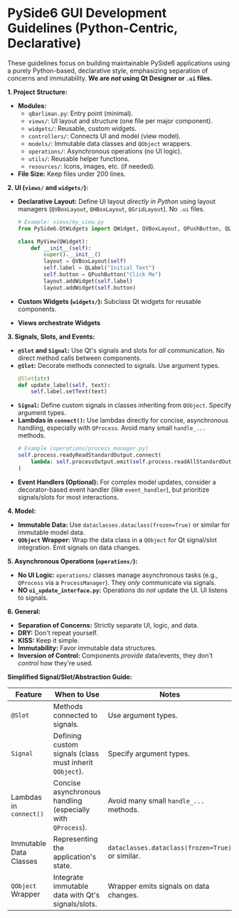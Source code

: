 # PySide6 GUI Development Guidelines (Python-Centric, Declarative)

These guidelines focus on building maintainable PySide6 applications using a purely Python-based, declarative style, emphasizing separation of concerns and immutability. **We are _not_ using Qt Designer or `.ui` files.**

**1. Project Structure:**

- **Modules:**
  - `qBarliman.py`: Entry point (minimal).
  - `views/`: UI layout and structure (one file per major component).
  - `widgets/`: Reusable, custom widgets.
  - `controllers/`: Connects UI and model (view model).
  - `models/`: Immutable data classes and `QObject` wrappers.
  - `operations/`: Asynchronous operations (no UI logic).
  - `utils/`: Reusable helper functions.
  - `resources/`: Icons, images, etc. (if needed).
- **File Size:** Keep files under 200 lines.

**2. UI (`views/` and `widgets/`):**

- **Declarative Layout:** Define UI layout _directly in Python_ using layout managers (`QVBoxLayout`, `QHBoxLayout`, `QGridLayout`). No `.ui` files.

  ```python
  # Example: views/my_view.py
  from PySide6.QtWidgets import QWidget, QVBoxLayout, QPushButton, QLabel

  class MyView(QWidget):
      def __init__(self):
          super().__init__()
          layout = QVBoxLayout(self)
          self.label = QLabel("Initial Text")
          self.button = QPushButton("Click Me")
          layout.addWidget(self.label)
          layout.addWidget(self.button)
  ```

- **Custom Widgets (`widgets/`):** Subclass Qt widgets for reusable components.
- **Views orchestrate Widgets**

**3. Signals, Slots, and Events:**

- **`@Slot` and `Signal`:** Use Qt's signals and slots for _all_ communication. No direct method calls between components.
- **`@Slot`:** Decorate methods connected to signals. Use argument types.
  ```python
  @Slot(str)
  def update_label(self, text):
      self.label.setText(text)
  ```
- **`Signal`:** Define custom signals in classes inheriting from `QObject`. Specify argument types.
- **Lambdas in `connect()`:** Use lambdas directly for concise, asynchronous handling, especially with `QProcess`. Avoid many small `handle_...` methods.
  ```python
  # Example (operations/process_manager.py)
  self.process.readyReadStandardOutput.connect(
      lambda: self.processOutput.emit(self.process.readAllStandardOutput().data().decode(), "")
  )
  ```
- **Event Handlers (Optional):** For complex model updates, consider a decorator-based event handler (like `event_handler`), but prioritize signals/slots for most interactions.

**4. Model:**

- **Immutable Data:** Use `dataclasses.dataclass(frozen=True)` or similar for immutable model data.
- **`QObject` Wrapper:** Wrap the data class in a `QObject` for Qt signal/slot integration. Emit signals on data changes.

**5. Asynchronous Operations (`operations/`):**

- **No UI Logic:** `operations/` classes manage asynchronous tasks (e.g., `QProcess` via a `ProcessManager`). They _only_ communicate via signals.
- **NO `ui_update_interface.py`:** Operations do _not_ update the UI. UI listens to signals.

**6. General:**

- **Separation of Concerns:** Strictly separate UI, logic, and data.
- **DRY:** Don't repeat yourself.
- **KISS:** Keep it simple.
- **Immutability:** Favor immutable data structures.
- **Inversion of Control:** Components _provide_ data/events, they don't _control_ how they're used.

**Simplified Signal/Slot/Abstraction Guide:**

| Feature                | When to Use                                                 | Notes                                            |
| ---------------------- | ----------------------------------------------------------- | ------------------------------------------------ |
| `@Slot`                | Methods connected to signals.                               | Use argument types.                              |
| `Signal`               | Defining custom signals (class must inherit `QObject`).     | Specify argument types.                          |
| Lambdas in `connect()` | Concise asynchronous handling (especially with `QProcess`). | Avoid many small `handle_...` methods.           |
| Immutable Data Classes | Representing the application's state.                       | `dataclasses.dataclass(frozen=True)` or similar. |
| `QObject` Wrapper      | Integrate immutable data with Qt's signals/slots.           | Wrapper emits signals on data changes.           |
